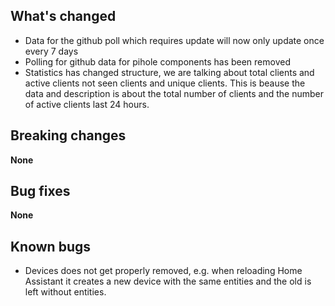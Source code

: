 ## What's changed
- Data for the github poll which requires update will now only update once every 7 days
- Polling for github data for pihole components has been removed
- Statistics has changed structure, we are talking about total clients and active clients not seen clients and unique clients. This is beause the data and description is about the total number of clients and the number of active clients last 24 hours.

## Breaking changes
**None**

## Bug fixes
**None**

## Known bugs
- Devices does not get properly removed, e.g. when reloading Home Assistant it creates a new device with the same entities and the old is left without entities.
